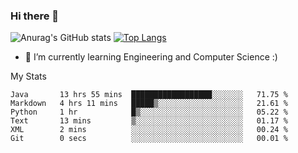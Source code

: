 ### Hi there 👋

![Anurag's GitHub stats](https://github-readme-stats.vercel.app/api?username=MatteoIorio11&show_icons=true&theme=dark) 
[![Top Langs](https://github-readme-stats.vercel.app/api/top-langs/?username=MatteoIorio11&theme=dark)](https://github.com/MatteoIorio11/github-readme-stats)

- 🌱 I’m currently learning Engineering and Computer Science :)

<!--
**MatteoIorio11/MatteoIorio11** is a ✨ _special_ ✨ repository because its `README.md` (this file) appears on your GitHub profile.

Here are some ideas to get you started:

- 🔭 I’m currently working on ...
- 🌱 I’m currently learning ...
- 👯 I’m looking to collaborate on ...
- 🤔 I’m looking for help with ...
- 💬 Ask me about ...
- 📫 How to reach me: ...
- 😄 Pronouns: ...
- ⚡ Fun fact: ...
-->
My Stats
<!--START_SECTION:waka-->

```text
Java       13 hrs 55 mins  ██████████████████░░░░░░░   71.75 %
Markdown   4 hrs 11 mins   █████▒░░░░░░░░░░░░░░░░░░░   21.61 %
Python     1 hr            █▒░░░░░░░░░░░░░░░░░░░░░░░   05.22 %
Text       13 mins         ▒░░░░░░░░░░░░░░░░░░░░░░░░   01.17 %
XML        2 mins          ░░░░░░░░░░░░░░░░░░░░░░░░░   00.24 %
Git        0 secs          ░░░░░░░░░░░░░░░░░░░░░░░░░   00.01 %
```

<!--END_SECTION:waka-->
